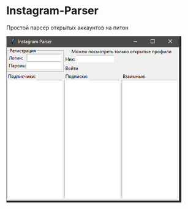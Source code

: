 # Instagram-Parser
Простой парсер открытых аккаунтов на питон

![](https://github.com/l-Il/Instagram-Parser/blob/master/screenshot.png)
